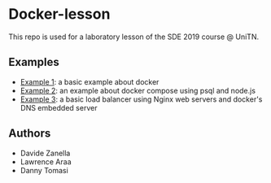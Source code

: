 # Docker-lesson

This repo is used for a laboratory lesson of the SDE 2019 course @ UniTN.


## Examples
* [Example 1](Example_1/README.md): a basic example about docker
* [Example 2](Example_2/README.md): an example about docker compose using psql and node.js
* [Example 3](Example_3/README.md): a basic load balancer using Nginx web servers and docker's DNS embedded server


## Authors
* Davide Zanella
* Lawrence Araa
* Danny Tomasi

